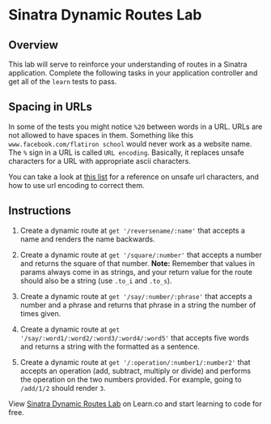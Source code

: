 # Sinatra Dynamic Routes Lab

## Overview
This lab will serve to reinforce your understanding of routes in a Sinatra application. Complete the following tasks in your application controller and get all of the `learn` tests to pass.

## Spacing in URLs

In some of the tests you might notice `%20` between words in a URL. URLs are not allowed to have spaces in them. Something like this `www.facebook.com/flatiron school` would never work as a website name. The `%` sign in a URL is called `URL encoding`. Basically, it replaces unsafe characters for a URL with appropriate ascii characters. 

You can take a look at [this list](http://www.degraeve.com/reference/urlencoding.php) for a reference on unsafe url characters, and how to use url encoding to correct them.

## Instructions

1. Create a dynamic route at `get '/reversename/:name'` that accepts a name and renders the name backwards.

2. Create a dynamic route at `get '/square/:number'` that accepts a number and returns the square of that number. **Note:** Remember that values in params always come in as strings, and your return value for the route should also be a string (use `.to_i` and `.to_s`).

3. Create a dynamic route at `get '/say/:number/:phrase'` that accepts a number and a phrase and returns that phrase in a string the number of times given.

4. Create a dynamic route at `get '/say/:word1/:word2/:word3/:word4/:word5'` that accepts five words and returns a string with the formatted as a sentence.

5. Create a dynamic route at `get '/:operation/:number1/:number2'` that accepts an operation (add, subtract, multiply or divide) and performs the operation on the two numbers provided. For example, going to `/add/1/2` should render `3`. 


<p data-visibility='hidden'>View <a href='https://learn.co/lessons/sinatra-dynamic-routes-lab' title='Sinatra Dynamic Routes Lab'>Sinatra Dynamic Routes Lab</a> on Learn.co and start learning to code for free.</p>
